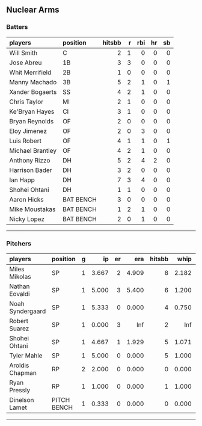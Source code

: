 ## Nuclear Arms

### Batters

 
|players          |position  | hitsbb|  r| rbi| hr| sb| 
|:----------------|:---------|------:|--:|---:|--:|--:| 
|Will Smith       |C         |      2|  1|   0|  0|  0| 
|Jose Abreu       |1B        |      3|  3|   0|  0|  0| 
|Whit Merrifield  |2B        |      1|  0|   0|  0|  0| 
|Manny Machado    |3B        |      5|  2|   1|  0|  1| 
|Xander Bogaerts  |SS        |      4|  2|   1|  0|  0| 
|Chris Taylor     |MI        |      2|  1|   0|  0|  0| 
|Ke'Bryan Hayes   |CI        |      3|  1|   0|  0|  0| 
|Bryan Reynolds   |OF        |      2|  0|   0|  0|  0| 
|Eloy Jimenez     |OF        |      2|  0|   3|  0|  0| 
|Luis Robert      |OF        |      4|  1|   1|  0|  1| 
|Michael Brantley |OF        |      4|  2|   1|  0|  0| 
|Anthony Rizzo    |DH        |      5|  2|   4|  2|  0| 
|Harrison Bader   |DH        |      3|  2|   0|  0|  0| 
|Ian Happ         |DH        |      7|  3|   4|  0|  0| 
|Shohei Ohtani    |DH        |      1|  1|   0|  0|  0| 
|Aaron Hicks      |BAT BENCH |      3|  0|   0|  0|  0| 
|Mike Moustakas   |BAT BENCH |      1|  2|   1|  0|  0| 
|Nicky Lopez      |BAT BENCH |      2|  0|   1|  0|  0| 

* * *

### Pitchers

 
|players          |position    |  g|    ip| er|   era| hitsbb|  whip| so|  w| sv| 
|:----------------|:-----------|--:|-----:|--:|-----:|------:|-----:|--:|--:|--:| 
|Miles Mikolas    |SP          |  1| 3.667|  2| 4.909|      8| 2.182|  1|  0|  0| 
|Nathan Eovaldi   |SP          |  1| 5.000|  3| 5.400|      6| 1.200|  7|  0|  0| 
|Noah Syndergaard |SP          |  1| 5.333|  0| 0.000|      4| 0.750|  1|  1|  0| 
|Robert Suarez    |SP          |  1| 0.000|  3|   Inf|      2|   Inf|  0|  0|  0| 
|Shohei Ohtani    |SP          |  1| 4.667|  1| 1.929|      5| 1.071|  9|  0|  0| 
|Tyler Mahle      |SP          |  1| 5.000|  0| 0.000|      5| 1.000|  7|  1|  0| 
|Aroldis Chapman  |RP          |  2| 2.000|  0| 0.000|      0| 0.000|  3|  0|  1| 
|Ryan Pressly     |RP          |  1| 1.000|  0| 0.000|      1| 1.000|  0|  0|  1| 
|Dinelson Lamet   |PITCH BENCH |  1| 0.333|  0| 0.000|      0| 0.000|  0|  0|  0| 


* * *


